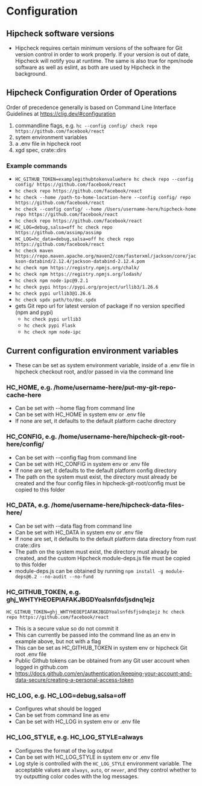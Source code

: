 # Configuration

## Hipcheck software versions
* Hipcheck requires certain minimum versions of the software for Git version control in order to work properly. If your version is out of date, Hipcheck will notify you at runtime. The same is also true for npm/node software as well as eslint, as both are used by Hipcheck in the background.

## Hipcheck Configuration Order of Operations

Order of precedence generally is based on Command Line Interface Guidelines at https://clig.dev/#configuration
1. commandline flags, e.g. `hc --config config/ check repo https://github.com/facebook/react`
2. sytem environment variables
3. a .env file in hipcheck root
4. xgd spec, crate::dirs

### Example commands
* `HC_GITHUB_TOKEN=examplegithubtokenvaluehere hc check repo --config config/ https://github.com/facebook/react`
* `hc check repo https://github.com/facebook/react`
* `hc check --home /path-to-home-location-here --config config/ repo https://github.com/facebook/react`
* `hc check --config config/ --home /Users/username-here/hipcheck-home repo https://github.com/facebook/react`
* `hc check repo https://github.com/facebook/react`
* `HC_LOG=debug,salsa=off hc check repo https://github.com/assimp/assimp`
* `HC_LOG=hc_data=debug,salsa=off hc check repo https://github.com/facebook/react`
* `hc check maven https://repo.maven.apache.org/maven2/com/fasterxml/jackson/core/jackson-databind/2.12.4/jackson-databind-2.12.4.pom`
* `hc check npm https://registry.npmjs.org/chalk/`
* `hc check npm https://registry.npmjs.org/lodash/`
* `hc check npm node-ipc@9.2.1`
* `hc check pypi https://pypi.org/project/urllib3/1.26.6`
* `hc check pypi urllib3@1.26.6`
* `hc check spdx path/to/doc.spdx`
* gets Git repo url for latest version of package if no version specified (npm and pypi)
  * `hc check pypi urllib3`
  * `hc check pypi Flask`
  * `hc check npm node-ipc`

## Current configuration environment variables
* These can be set as system environment variable, inside of a .env file in hipcheck checkout root, and/or passed in via the command line

### HC_HOME, e.g. /home/username-here/put-my-git-repo-cache-here
* Can be set with --home flag from command line
* Can be set with HC_HOME in system env or .env file
* If none are set, it defaults to the default platform cache directory

### HC_CONFIG, e.g. /home/username-here/hipcheck-git-root-here/config/
* Can be set with --config flag from command line
* Can be set with HC_CONFIG in system env or .env file
* If none are set, it defaults to the default platform config directory
* The path on the system must exist, the directory must already be created and the four config files
  in hipcheck-git-root/config must be copied to this folder

### HC_DATA, e.g. /home/username-here/hipcheck-data-files-here/
* Can be set with --data flag from command line
* Can be set with HC_DATA in system env or .env file
* If none are set, it defaults to the default platform data directory from rust crate::dirs
* The path on the system must exist, the directory must already be created, and the custom Hipcheck
  module-deps.js file must be copied to this folder
* module-deps.js can be obtained by running `npm install -g module-deps@6.2 --no-audit --no-fund`

### HC_GITHUB_TOKEN, e.g. ghj_WHTYHEOEPIAFAKJBGDYoalsnfdsfjsdnq1ejz
`HC_GITHUB_TOKEN=ghj_WHTYHEOEPIAFAKJBGDYoalsnfdsfjsdnq1ejz hc check repo https://github.com/facebook/react`
* This is a secure value so do not commit it
* This can currently be passed into the command line as an env in example above, but not with a flag
* This can be set as HC_GITHUB_TOKEN in system env or hipcheck Git root .env file
* Public Github tokens can be obtained from any Git user account when logged in github.com
* https://docs.github.com/en/authentication/keeping-your-account-and-data-secure/creating-a-personal-access-token

### HC_LOG, e.g. HC_LOG=debug,salsa=off
* Configures what should be logged
* Can be set from command line as env
* Can be set with HC_LOG in system env or .env file

### HC_LOG_STYLE, e.g. HC_LOG_STYLE=always
* Configures the format of the log output
* Can be set with HC_LOG_STYLE in system env or .env file
* Log style is controlled with the `HC_LOG_STYLE` environment variable. The acceptable
values are `always`, `auto`, or `never`, and they control whether to try outputting color codes
with the log messages.
